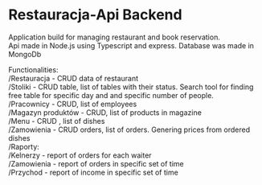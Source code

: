 # Restauracja-Api Backend
Application build for managing restaurant and book reservation. <br />
Api made in Node.js using Typescript and express. Database was made in MongoDb <br />

  Functionalities: <br />
/Restauracja - CRUD data of restaurant<br />
/Stoliki - CRUD table, list of tables with their status. Search tool for finding free table for specific day and and specific number of people.<br />
/Pracownicy - CRUD, list of employees<br />
/Magazyn produktów - CRUD, list of products in magazine <br />
/Menu - CRUD , list of dishes<br />
/Zamowienia - CRUD orders, list of orders. Genering prices from ordered dishes<br />
/Raporty:<br />
  /Kelnerzy - report of orders for each waiter<br />
  /Zamowienia - report of orders in specific set of time<br />
  /Przychod - report of income in specific set of time<br />
